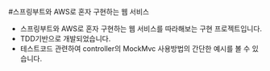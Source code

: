 #스프링부트와 AWS로 혼자 구현하는 웹 서비스

* 스프링부트와 AWS로 혼자 구현하는 웹 서비스를 따라해보는 구현 프로젝트입니다.  
* TDD기반으로 개발되었습니다.
* 테스트코드 관련하여 controller의 MockMvc 사용방법의 간단한 예시를 볼 수 있습니다.